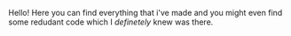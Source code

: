 Hello! Here you can find everything that i've made and you might even find some redudant code which I _definetely_ knew was there.
